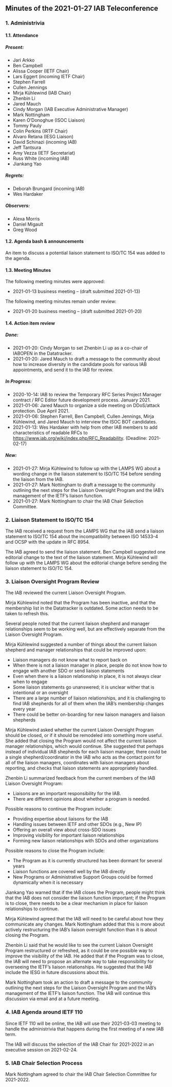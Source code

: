 
Minutes of the 2021-01-27 IAB Teleconference
--------------------------------------------


### 1. Administrivia


#### 1.1. Attendance


##### Present:


* Jari Arkko
* Ben Campbell
* Alissa Cooper (IETF Chair)
* Lars Eggert (incoming IETF Chair)
* Stephen Farrell
* Cullen Jennings
* Mirja Kühlewind (IAB Chair)
* Zhenbin Li
* Jared Mauch
* Cindy Morgan (IAB Executive Administrative Manager)
* Mark Nottingham
* Karen O’Donoghue (ISOC Liaison)
* Tommy Pauly
* Colin Perkins (IRTF Chair)
* Alvaro Retana (IESG Liaison)
* David Schinazi (incoming IAB)
* Jeff Tantsura
* Amy Vezza (IETF Secretariat)
* Russ White (incoming IAB)
* Jiankang Yao


##### Regrets:


* Deborah Brungard (incoming IAB)
* Wes Hardaker


##### Observers:


* Alexa Morris
* Daniel Migault
* Greg Wood


#### 1.2. Agenda bash & announcements


An item to discuss a potential liaison statement to ISO/TC 154 was added to the agenda.


#### 1.3. Meeting Minutes


The following meeting minutes were approved:


* 2021-01-13 business meeting – (draft submitted 2021-01-13)


The following meeting minutes remain under review:


* 2021-01-20 business meeting – (draft submitted 2021-01-20)


#### 1.4. Action item review


##### Done:


* 2021-01-20: Cindy Morgan to set Zhenbin Li up as a co-chair of IABOPEN in the Datatracker.
* 2021-01-20: Jared Mauch to draft a message to the community about how to increase diversity in the candidate pools for various IAB appointments, and send it to the IAB for review.


##### In Progress:


* 2020-10-14: IAB to review the Temporary RFC Series Project Manager contract / RFC Editor future development process. January 2021.
* 2021-01-06: Jared Mauch to organize a side meeting on DDoS/attack protection. Due April 2021.
* 2021-01-06: Stephen Farrell, Ben Campbell, Cullen Jennings, Mirja Kühlewind, and Jared Mauch to interview the ISOC BOT candidates.
* 2021-01-13: Wes Hardaker with help from other IAB members to add characteristics of readable RFCs to <https://www.iab.org/wiki/index.php/RFC_Readability>. (Deadline: 2021-02-17)


##### New:


* 2021-01-27: Mirja Kühlewind to follow up with the LAMPS WG about a wording change in the liaison statement to ISO/TC 154 before sending the liaison from the IAB.
* 2021-01-27: Mark Nottingham to draft a message to the community outlining the next steps for the Liaison Oversight Program and the IAB’s management of the IETF’s liaison function.
* 2021-01-27: Mark Nottingham to chair the IAB Chair Selection Committee.


### 2. Liaison Statement to ISO/TC 154


The IAB received a request from the LAMPS WG that the IAB send a liaison statement to ISO/TC 154 about the incompatibility between ISO 14533-4 and OCSP with the update in RFC 8954.


The IAB agreed to send the liaison statement. Ben Campbell suggested one editorial change to the text of the liaison statement. Mirja Kühlewind will follow up with the LAMPS WG about the editorial change before sending the liaison statement to ISO/TC 154.


### 3. Liaison Oversight Program Review


The IAB reviewed the current Liaison Oversight Program.


Mirja Kühlewind noted that the Program has been inactive, and that the membership list in the Datatracker is outdated. Some action needs to be taken to refresh this.


Several people noted that the current liaison shepherd and manager relationships seem to be working well, but are effectively separate from the Liaison Oversight Program.


Mirja Kühlewind suggested a number of things about the current liaison shepherd and manager relationships that could be improved upon:


* Liaison managers do not know what to report back on
* When there is not a liaison manager in place, people do not know how to engage with another SDO or send liaison statements
* Even when there is a liaison relationship in place, it is not always clear when to engage
* Some liaison statements go unanswered; it is unclear wither that is intentional or an oversight
* There are a large number of liaison relationships, and it is challenging to find IAB shepherds for all of them when the IAB’s membership changes every year
* There could be better on-boarding for new liaison managers and liaison shepherds


Mirja Kühlewind asked whether the current Liaison Oversight Program should be closed, or if it should be remodeled into something more useful. She added that closing the Program would not affect the current liaison manager relationships, which would continue. She suggested that perhaps instead of individual IAB shepherds for each liaison manager, there could be a single shepherd/coordinator in the IAB who acts as the contact point for all of the liaison managers, coordinates with liaison managers about reporting, and checks that liaison statements are appropriately handled.


Zhenbin Li summarized feedback from the current members of the IAB Liaison Oversight Program:


* Liaisons are an important responsibility for the IAB.
* There are different opinions about whether a program is needed.


Possible reasons to continue the Program include:


* Providing expertise about liaisons for the IAB
* Handling issues between IETF and other SDOs (e.g., New IP)
* Offering an overall view about cross-SDO issues
* Improving visibility for important liaison relationships
* Forming new liaison relationships with SDOs and other organizations


Possible reasons to close the Program include:


* The Program as it is currently structured has been dormant for several years
* Liaison functions are covered well by the IAB directly
* New Programs or Administrative Support Groups could be formed dynamically when it is necessary


Jiankang Yao warned that if the IAB closes the Program, people might think that the IAB does not consider the liaison function important; if the Program is to close, there needs to be a clear mechanism in place for liaison relationships to continue.


Mirja Kühlewind agreed that the IAB will need to be careful about how they communicate any changes. Mark Nottingham added that this is more about actively restructuring the IAB’s liaison oversight function than it is about closing the Program.


Zhenbin Li said that he would like to see the current Liaison Oversight Program restructured or refreshed, as it could be one possible way to improve the visibility of the IAB. He added that if the Program was to close, the IAB will need to propose an alternate way to take responsibility for overseeing the IETF’s liaison relationships. He suggested that the IAB include the IESG in future discussions about this.


Mark Nottingham took an action to draft a message to the community outlining the next steps for the Liaison Oversight Program and the IAB’s management of the IETF’s liaison function. The IAB will continue this discussion via email and at a future meeting.


### 4. IAB Agenda around IETF 110


Since IETF 110 will be online, the IAB will use their 2021-03-03 meeting to handle the administrivia that happens during the first meeting of a new IAB term.


The IAB will discuss the selection of the IAB Chair for 2021-2022 in an executive session on 2021-02-24.


### 5. IAB Chair Selection Process


Mark Nottingham agreed to chair the IAB Chair Selection Committee for 2021-2022.


